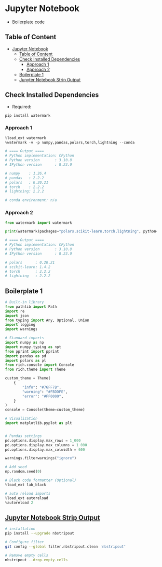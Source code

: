 # Jupyter Notebook

- Boilerplate code

## Table of Content

- [Jupyter Notebook](#jupyter-notebook)
  - [Table of Content](#table-of-content)
  - [Check Installed Dependencies](#check-installed-dependencies)
    - [Approach 1](#approach-1)
    - [Approach 2](#approach-2)
  - [Boilerplate 1](#boilerplate-1)
  - [Jupyter Notebook Strip Output](#jupyter-notebook-strip-output)

## Check Installed Dependencies

- Required:

```sh
pip install watermark
```

### Approach 1

```py
%load_ext watermark
%watermark -v -p numpy,pandas,polars,torch,lightning --conda

# ==== Output ====
# Python implementation: CPython
# Python version       : 3.10.8
# IPython version      : 8.23.0

# numpy    : 1.26.4
# pandas   : 2.2.2
# polars   : 0.20.21
# torch    : 2.2.2
# lightning: 2.2.2

# conda environment: n/a
```

### Approach 2

```py
from watermark import watermark

print(watermark(packages="polars,scikit-learn,torch,lightning", python=True))

# ==== Output ====
# Python implementation: CPython
# Python version       : 3.10.8
# IPython version      : 8.23.0

# polars      : 0.20.21
# scikit-learn: 1.4.2
# torch       : 2.2.2
# lightning   : 2.2.2
```

## Boilerplate 1

```py
# Built-in library
from pathlib import Path
import re
import json
from typing import Any, Optional, Union
import logging
import warnings

# Standard imports
import numpy as np
import numpy.typing as npt
from pprint import pprint
import pandas as pd
import polars as pl
from rich.console import Console
from rich.theme import Theme

custom_theme = Theme(
    {
        "info": "#76FF7B",
        "warning": "#FBDDFE",
        "error": "#FF0000",
    }
)
console = Console(theme=custom_theme)

# Visualization
import matplotlib.pyplot as plt


# Pandas settings
pd.options.display.max_rows = 1_000
pd.options.display.max_columns = 1_000
pd.options.display.max_colwidth = 600

warnings.filterwarnings("ignore")

# Add seed
np.random.seed(0)

# Black code formatter (Optional)
%load_ext lab_black

# auto reload imports
%load_ext autoreload
%autoreload 2
```

## [Jupyter Notebook Strip Output](https://github.com/kynan/nbstripout)

```sh
# installation
pip install --upgrade nbstripout

# Configure filter
git config --global filter.nbstripout.clean 'nbstripout'

# Remove empty cells
nbstripout --drop-empty-cells
```
